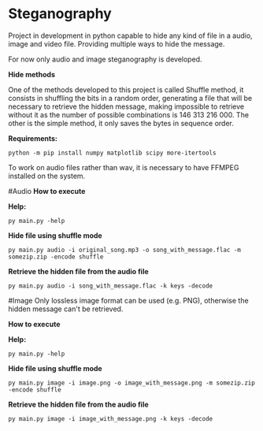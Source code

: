 # Steganography

Project in development in python capable to hide any kind of file in a audio, image and video file. Providing multiple ways to hide the message.

For now only audio and image steganography is developed.

**Hide methods**

One of the methods developed to this project is called Shuffle method, it consists in shuffling the bits in a random
order, generating a file that will be necessary to retrieve the hidden message, making impossible to retrieve without it
as the number of possible combinations is 146 313 216 000. The other is the simple method, it only saves the bytes in sequence order.

**Requirements:**
```
python -m pip install numpy matplotlib scipy more-itertools
```

To work on audio files rather than wav, it is necessary to have FFMPEG installed on the system.

#Audio
**How to execute**

**Help:**
```
py main.py -help
```

**Hide file using shuffle mode**
```
py main.py audio -i original_song.mp3 -o song_with_message.flac -m somezip.zip -encode shuffle
```

**Retrieve the hidden file from the audio file**
```
py main.py audio -i song_with_message.flac -k keys -decode
```

#Image
Only lossless image format can be used (e.g. PNG), otherwise the hidden message can't be retrieved.

**How to execute**

**Help:**
```
py main.py -help
```

**Hide file using shuffle mode**
```
py main.py image -i image.png -o image_with_message.png -m somezip.zip -encode shuffle
```

**Retrieve the hidden file from the audio file**
```
py main.py image -i image_with_message.png -k keys -decode
```